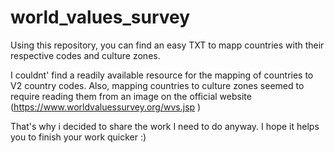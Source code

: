 # world_values_survey
Using this repository, you can find an easy TXT to mapp countries with their respective codes and culture zones.

I couldnt' find a readily available resource for the mapping of countries to V2 country codes. Also, mapping countries to culture zones seemed to require reading them from an image on the official website (https://www.worldvaluessurvey.org/wvs.jsp )

That's why i decided to share the work I need to do anyway. I hope it helps you to finish your work quicker :)
